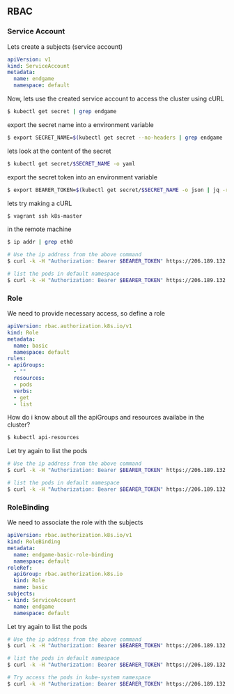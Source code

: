 ## RBAC

### Service Account

Lets create a subjects (service account)

```yaml
apiVersion: v1
kind: ServiceAccount
metadata:
  name: endgame
  namespace: default
```

Now, lets use the created service account to access the cluster using cURL

```sh
$ kubectl get secret | grep endgame
```

export the secret name into a environment variable

```sh
$ export SECRET_NAME=$(kubectl get secret --no-headers | grep endgame | awk '{print $1}')
```

lets look at the content of the secret

```sh
$ kubectl get secret/$SECRET_NAME -o yaml
```

export the secret token into an environment variable

```sh
$ export BEARER_TOKEN=$(kubectl get secret/$SECRET_NAME -o json | jq -r '.data.token' | base64 -D)
```

lets try making a cURL

```sh
$ vagrant ssh k8s-master
```

in the remote machine

```sh
$ ip addr | grep eth0
```

```sh
# Use the ip address from the above command
$ curl -k -H "Authorization: Bearer $BEARER_TOKEN" https://206.189.132.226:6443/api/v1/pods

# list the pods in default namespace
$ curl -k -H "Authorization: Bearer $BEARER_TOKEN" https://206.189.132.226:6443/api/v1/namespaces/default/pods
```

### Role

We need to provide necessary access, so define a role

```yaml
apiVersion: rbac.authorization.k8s.io/v1
kind: Role
metadata:
  name: basic
  namespace: default
rules:
- apiGroups:
  - ""
  resources:
  - pods
  verbs:
  - get
  - list
```

How do i know about all the apiGroups and resources availabe in the cluster?

```sh
$ kubectl api-resources
```

Let try again to list the pods

```sh
# Use the ip address from the above command
$ curl -k -H "Authorization: Bearer $BEARER_TOKEN" https://206.189.132.226:6443/api/v1/pods

# list the pods in default namespace
$ curl -k -H "Authorization: Bearer $BEARER_TOKEN" https://206.189.132.226:6443/api/v1/namespaces/default/pods
```

### RoleBinding

We need to associate the role with the subjects

```yaml
apiVersion: rbac.authorization.k8s.io/v1
kind: RoleBinding
metadata:
  name: endgame-basic-role-binding
  namespace: default
roleRef:
  apiGroup: rbac.authorization.k8s.io
  kind: Role
  name: basic
subjects:
- kind: ServiceAccount
  name: endgame
  namespace: default
```

Let try again to list the pods

```sh
# Use the ip address from the above command
$ curl -k -H "Authorization: Bearer $BEARER_TOKEN" https://206.189.132.226:6443/api/v1/pods

# list the pods in default namespace
$ curl -k -H "Authorization: Bearer $BEARER_TOKEN" https://206.189.132.226:6443/api/v1/namespaces/default/pods

# Try access the pods in kube-system namespace
$ curl -k -H "Authorization: Bearer $BEARER_TOKEN" https://206.189.132.226:6443/api/v1/namespaces/kube-system/pods
```

